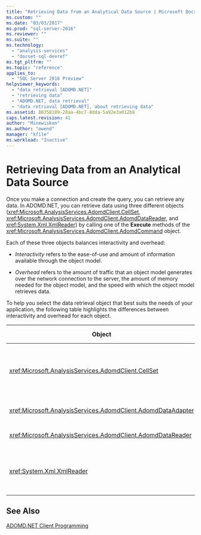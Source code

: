 ```yaml
---
title: "Retrieving Data from an Analytical Data Source | Microsoft Docs"
ms.custom: ""
ms.date: "03/03/2017"
ms.prod: "sql-server-2016"
ms.reviewer: ""
ms.suite: ""
ms.technology: 
  - "analysis-services"
  - "docset-sql-devref"
ms.tgt_pltfrm: ""
ms.topic: "reference"
applies_to: 
  - "SQL Server 2016 Preview"
helpviewer_keywords: 
  - "data retrieval [ADOMD.NET]"
  - "retrieving data"
  - "ADOMD.NET, data retrieval"
  - "data retrieval [ADOMD.NET], about retrieving data"
ms.assetid: 88358189-28aa-4bc7-8dda-5a92e3a012b8
caps.latest.revision: 41
author: "Minewiskan"
ms.author: "owend"
manager: "kfile"
ms.workload: "Inactive"
---
```

# Retrieving Data from an Analytical Data Source
  Once you make a connection and create the query, you can retrieve any data. In ADOMD.NET, you can retrieve data using three different objects (<xref:Microsoft.AnalysisServices.AdomdClient.CellSet>, <xref:Microsoft.AnalysisServices.AdomdClient.AdomdDataReader>, and <xref:System.Xml.XmlReader>) by calling one of the **Execute** methods of the <xref:Microsoft.AnalysisServices.AdomdClient.AdomdCommand> object.  
  
 Each of these three objects balances interactivity and overhead:  
  
-   *Interactivity* refers to the ease-of-use and amount of information available through the object model.  
  
-   *Overhead* refers to the amount of traffic that an object model generates over the network connection to the server, the amount of memory needed for the object model, and the speed with which the object model retrieves data.  
  
 To help you select the data retrieval object that best suits the needs of your application, the following table highlights the differences between interactivity and overhead for each object.  
  
|Object|Interactivity|Overhead|Retains dimensionality|Usage Information|  
|------------|-------------------|--------------|----------------------------|-----------------------|  
|<xref:Microsoft.AnalysisServices.AdomdClient.CellSet>|Highest|Moderately high, which results in slowest retrieval of data|Yes|[Retrieving Data Using the CellSet](../../analysis-services/multidimensional-models-adomd-net-client/retrieving-data-using-the-cellset.md)|  
|<xref:Microsoft.AnalysisServices.AdomdClient.AdomdDataAdapter>|Moderate|Moderate|No|[Populating a DataSet from a DataAdapter](http://go.microsoft.com/fwlink/?LinkId=70016)|  
|<xref:Microsoft.AnalysisServices.AdomdClient.AdomdDataReader>|Moderate|Moderate|No|[Retrieving Data Using the AdomdDataReader](../../analysis-services/multidimensional-models-adomd-net-client/retrieving-data-using-the-adomddatareader.md)|  
|<xref:System.Xml.XmlReader>|Lowest|Lowest, which results in fastest data retrieval|Yes|[Retrieving Data Using the XmlReader](../../analysis-services/multidimensional-models-adomd-net-client/retrieving-data-using-the-xmlreader.md)|  
  
## See Also  
 [ADOMD.NET Client Programming](../../analysis-services/multidimensional-models-adomd-net-client/adomd-net-client-programming.md)  
  
  

